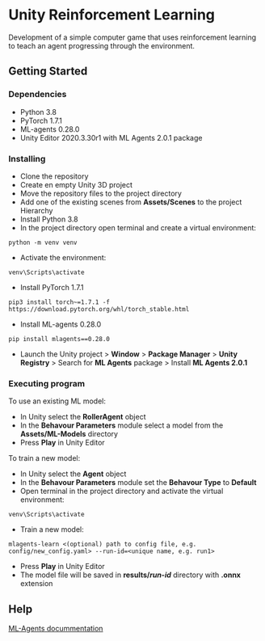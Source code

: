 # Unity Reinforcement Learning

Development of a simple computer game that uses reinforcement learning to teach an agent progressing through the environment.

## Getting Started

### Dependencies
* Python 3.8
* PyTorch 1.7.1 
* ML-agents 0.28.0 
* Unity Editor 2020.3.30r1 with ML Agents 2.0.1 package

### Installing

* Clone the repository
* Create en empty Unity 3D project
* Move the repository files to the project directory
* Add one of the existing scenes from **Assets/Scenes** to the project Hierarchy
* Install Python 3.8
* In the project directory open terminal and create a virtual environment: 
```
python -m venv venv
```
* Activate the environment:
```
venv\Scripts\activate
```
* Install PyTorch 1.7.1
```
pip3 install torch~=1.7.1 -f https://download.pytorch.org/whl/torch_stable.html
```
* Install ML-agents 0.28.0
```
pip install mlagents==0.28.0
```
* Launch the Unity project > **Window** > **Package Manager** > **Unity Registry** > Search for **ML Agents** package > Install **ML Agents 2.0.1**

### Executing program
To use an existing ML model:
* In Unity select the **RollerAgent** object
* In the **Behavour Parameters** module select a model from the **Assets/ML-Models** directory
* Press **Play** in Unity Editor

To train a new model:
* In Unity select the **Agent** object
* In the **Behavour Parameters** module set the **Behavour Type** to **Default**
* Open terminal in the project directory and activate the virtual environment:
```
venv\Scripts\activate
```
* Train a new model:
```
mlagents-learn <(optional) path to config file, e.g. config/new_config.yaml> --run-id=<unique name, e.g. run1>
```
* Press **Play** in Unity Editor
* The model file will be saved in **results/_run-id_** directory with **.onnx** extension

## Help

[ML-Agents docummentation](https://github.com/Unity-Technologies/ml-agents/tree/release_19_docs/docs)
